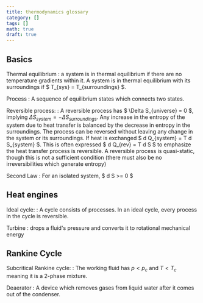 ```yaml
---
title: thermodynamics glossary
category: []
tags: []
math: true
draft: true
---
```



## Basics

Thermal equilibrium
: a system is in thermal equilibrium if there are no temperature gradients within it. A system is in thermal equilibrium with its surroundings if $ T_{sys} = T_{surroundings} $.

Process
: A sequence of equilibrium states which connects two states.

Reversible process: 
: A reversible process has $ \Delta S_{universe} = 0 $, implying $\Delta S_{system} = - \Delta
S_{surroundings}$. Any increase in the entropy of the system due to heat transfer is balanced by the decrease in entropy in the surroundings. The process can be reversed without leaving any change in the system or its surroundings. If heat is exchanged $ d Q_{system} = T d S_{system} $. This is often expressed $ d Q_{rev} = T d S $ to emphasize the heat transfer process is reversible. A reversible process is quasi-static, though this is not a sufficient condition (there must also be no irreversibilities which generate entropy)

Second Law
: For an isolated system, $ d S >= 0 $

## Heat engines
Ideal cycle:
: A cycle consists of processes. In an ideal cycle, every process in the cycle is reversible.

Turbine
: drops a fluid's pressure and converts it to rotational mechanical energy

## Rankine Cycle

Subcritical Rankine cycle:
: The working fluid has $p<p_c$ and $T < T_c$ meaning it is a 2-phase mixture. 

Deaerator
: A device which removes gases from liquid water after it comes out of the condenser.


